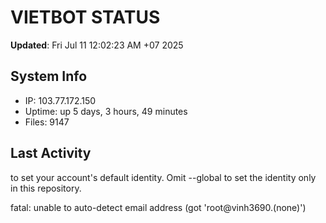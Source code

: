 # VIETBOT STATUS
**Updated**: Fri Jul 11 12:02:23 AM +07 2025

## System Info
- IP: 103.77.172.150
- Uptime: up 5 days, 3 hours, 49 minutes
- Files: 9147

## Last Activity

to set your account's default identity.
Omit --global to set the identity only in this repository.

fatal: unable to auto-detect email address (got 'root@vinh3690.(none)')
